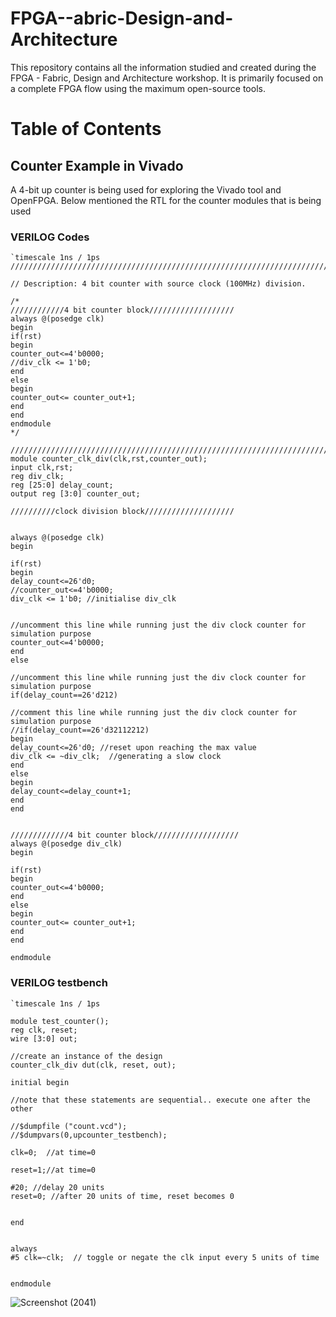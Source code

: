 # FPGA--abric-Design-and-Architecture
This repository contains all the information studied and created during the FPGA - Fabric, Design and Architecture workshop. It is primarily focused on a complete FPGA flow using the maximum open-source tools.
# Table of Contents










## Counter Example in Vivado
A 4-bit up counter is being used for exploring the Vivado tool and OpenFPGA. Below mentioned the RTL for the counter modules that is being used
### VERILOG Codes

```
`timescale 1ns / 1ps
//////////////////////////////////////////////////////////////////////////////////

// Description: 4 bit counter with source clock (100MHz) division.

/*
////////////4 bit counter block///////////////////
always @(posedge clk)
begin
if(rst)
begin
counter_out<=4'b0000;
//div_clk <= 1'b0;
end
else
begin
counter_out<= counter_out+1;
end
end
endmodule 
*/

//////////////////////////////////////////////////////////////////////////////////
module counter_clk_div(clk,rst,counter_out);
input clk,rst;
reg div_clk;
reg [25:0] delay_count;
output reg [3:0] counter_out;

//////////clock division block////////////////////


always @(posedge clk)
begin

if(rst)
begin
delay_count<=26'd0;
//counter_out<=4'b0000;
div_clk <= 1'b0; //initialise div_clk


//uncomment this line while running just the div clock counter for simulation purpose
counter_out<=4'b0000;
end
else

//uncomment this line while running just the div clock counter for simulation purpose
if(delay_count==26'd212)

//comment this line while running just the div clock counter for simulation purpose
//if(delay_count==26'd32112212)
begin
delay_count<=26'd0; //reset upon reaching the max value
div_clk <= ~div_clk;  //generating a slow clock
end
else
begin
delay_count<=delay_count+1;
end
end


/////////////4 bit counter block///////////////////
always @(posedge div_clk)
begin

if(rst)
begin
counter_out<=4'b0000;
end
else
begin
counter_out<= counter_out+1;
end
end

endmodule 

```
### VERILOG testbench
```
`timescale 1ns / 1ps

module test_counter();
reg clk, reset;
wire [3:0] out;

//create an instance of the design
counter_clk_div dut(clk, reset, out);  

initial begin

//note that these statements are sequential.. execute one after the other 

//$dumpfile ("count.vcd"); 
//$dumpvars(0,upcounter_testbench);

clk=0;  //at time=0

reset=1;//at time=0

#20; //delay 20 units
reset=0; //after 20 units of time, reset becomes 0


end


always 
#5 clk=~clk;  // toggle or negate the clk input every 5 units of time


endmodule 
```


![Screenshot (2041)](https://user-images.githubusercontent.com/120498080/207792232-9b68120f-8b85-4007-a252-f2f653b11717.png)



